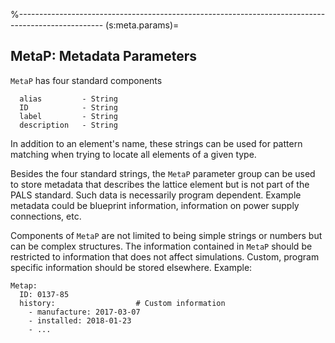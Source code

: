 %---------------------------------------------------------------------------------------------------
(s:meta.params)=
## MetaP: Metadata Parameters

`MetaP` has four standard components
```{code} yaml
  alias         - String
  ID            - String
  label         - String
  description   - String
```
In addition to an element's name, these strings can be used for pattern matching
when trying to locate all elements of a given type.

Besides the four standard strings, the `MetaP` parameter group can be used to store metadata 
that describes the lattice element but is not part of the PALS standard. 
Such data is necessarily program dependent.
Example metadata could be blueprint information, information on power supply connections, etc.

Components of `MetaP` are not limited to being simple strings or numbers but can be complex 
structures. The information contained in `MetaP` should be restricted to information that 
does not affect simulations. Custom, program specific information should be stored elsewhere.
Example:
```{code} yaml
Metap:
  ID: 0137-85
  history:                  # Custom information
    - manufacture: 2017-03-07
    - installed: 2018-01-23
    - ...     
```


